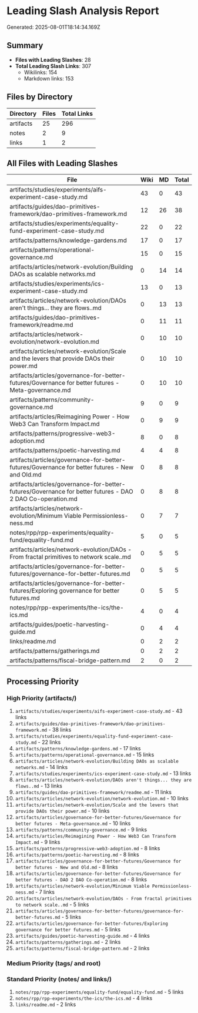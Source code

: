 # Leading Slash Analysis Report

Generated: 2025-08-01T18:14:34.169Z

## Summary

- **Files with Leading Slashes**: 28
- **Total Leading Slash Links**: 307
  - Wikilinks: 154
  - Markdown links: 153

## Files by Directory

| Directory | Files | Total Links |
|-----------|-------|-------------|
| artifacts | 25 | 296 |
| notes | 2 | 9 |
| links | 1 | 2 |

## All Files with Leading Slashes

| File | Wiki | MD | Total |
|------|------|-----|-------|
| artifacts/studies/experiments/aifs-experiment-case-study.md | 43 | 0 | 43 |
| artifacts/guides/dao-primitives-framework/dao-primitives-framework.md | 12 | 26 | 38 |
| artifacts/studies/experiments/equality-fund-experiment-case-study.md | 22 | 0 | 22 |
| artifacts/patterns/knowledge-gardens.md | 17 | 0 | 17 |
| artifacts/patterns/operational-governance.md | 15 | 0 | 15 |
| artifacts/articles/network-evolution/Building DAOs as scalable networks.md | 0 | 14 | 14 |
| artifacts/studies/experiments/ics-experiment-case-study.md | 13 | 0 | 13 |
| artifacts/articles/network-evolution/DAOs aren't things... they are flows..md | 0 | 13 | 13 |
| artifacts/guides/dao-primitives-framework/readme.md | 0 | 11 | 11 |
| artifacts/articles/network-evolution/network-evolution.md | 0 | 10 | 10 |
| artifacts/articles/network-evolution/Scale and the levers that provide DAOs their power.md | 0 | 10 | 10 |
| artifacts/articles/governance-for-better-futures/Governance for better futures - Meta-governance.md | 0 | 10 | 10 |
| artifacts/patterns/community-governance.md | 9 | 0 | 9 |
| artifacts/articles/Reimagining Power - How Web3 Can Transform Impact.md | 0 | 9 | 9 |
| artifacts/patterns/progressive-web3-adoption.md | 8 | 0 | 8 |
| artifacts/patterns/poetic-harvesting.md | 4 | 4 | 8 |
| artifacts/articles/governance-for-better-futures/Governance for better futures - New and Old.md | 0 | 8 | 8 |
| artifacts/articles/governance-for-better-futures/Governance for better futures - DAO 2 DAO Co-operation.md | 0 | 8 | 8 |
| artifacts/articles/network-evolution/Minimum Viable Permissionless-ness.md | 0 | 7 | 7 |
| notes/rpp/rpp-experiments/equality-fund/equality-fund.md | 5 | 0 | 5 |
| artifacts/articles/network-evolution/DAOs - From fractal primitives to network scale..md | 0 | 5 | 5 |
| artifacts/articles/governance-for-better-futures/governance-for-better-futures.md | 0 | 5 | 5 |
| artifacts/articles/governance-for-better-futures/Exploring governance for better futures.md | 0 | 5 | 5 |
| notes/rpp/rpp-experiments/the-ics/the-ics.md | 4 | 0 | 4 |
| artifacts/guides/poetic-harvesting-guide.md | 0 | 4 | 4 |
| links/readme.md | 0 | 2 | 2 |
| artifacts/patterns/gatherings.md | 0 | 2 | 2 |
| artifacts/patterns/fiscal-bridge-pattern.md | 2 | 0 | 2 |

## Processing Priority

### High Priority (artifacts/)
1. `artifacts/studies/experiments/aifs-experiment-case-study.md` - 43 links
2. `artifacts/guides/dao-primitives-framework/dao-primitives-framework.md` - 38 links
3. `artifacts/studies/experiments/equality-fund-experiment-case-study.md` - 22 links
4. `artifacts/patterns/knowledge-gardens.md` - 17 links
5. `artifacts/patterns/operational-governance.md` - 15 links
6. `artifacts/articles/network-evolution/Building DAOs as scalable networks.md` - 14 links
7. `artifacts/studies/experiments/ics-experiment-case-study.md` - 13 links
8. `artifacts/articles/network-evolution/DAOs aren't things... they are flows..md` - 13 links
9. `artifacts/guides/dao-primitives-framework/readme.md` - 11 links
10. `artifacts/articles/network-evolution/network-evolution.md` - 10 links
11. `artifacts/articles/network-evolution/Scale and the levers that provide DAOs their power.md` - 10 links
12. `artifacts/articles/governance-for-better-futures/Governance for better futures - Meta-governance.md` - 10 links
13. `artifacts/patterns/community-governance.md` - 9 links
14. `artifacts/articles/Reimagining Power - How Web3 Can Transform Impact.md` - 9 links
15. `artifacts/patterns/progressive-web3-adoption.md` - 8 links
16. `artifacts/patterns/poetic-harvesting.md` - 8 links
17. `artifacts/articles/governance-for-better-futures/Governance for better futures - New and Old.md` - 8 links
18. `artifacts/articles/governance-for-better-futures/Governance for better futures - DAO 2 DAO Co-operation.md` - 8 links
19. `artifacts/articles/network-evolution/Minimum Viable Permissionless-ness.md` - 7 links
20. `artifacts/articles/network-evolution/DAOs - From fractal primitives to network scale..md` - 5 links
21. `artifacts/articles/governance-for-better-futures/governance-for-better-futures.md` - 5 links
22. `artifacts/articles/governance-for-better-futures/Exploring governance for better futures.md` - 5 links
23. `artifacts/guides/poetic-harvesting-guide.md` - 4 links
24. `artifacts/patterns/gatherings.md` - 2 links
25. `artifacts/patterns/fiscal-bridge-pattern.md` - 2 links

### Medium Priority (tags/ and root)

### Standard Priority (notes/ and links/)
1. `notes/rpp/rpp-experiments/equality-fund/equality-fund.md` - 5 links
2. `notes/rpp/rpp-experiments/the-ics/the-ics.md` - 4 links
3. `links/readme.md` - 2 links
